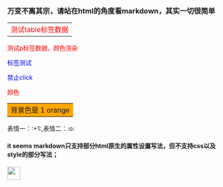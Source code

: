 ### 万变不离其宗，请站在html的角度看markdown，其实一切很简单

<table><tr><td style="color:red">测试table标签数据</td></tr></table>
<p style="color:red">测试p标签数据，颜色渲染</p>

<p style="color:blue;" class="pte">标签测试</p>

<p style="color:blue;" onclick='alert("s")'>禁止click</p>

<font color="red">颜色</font>
<table><tr><td bgcolor=orange> 背景色是 1 orange</td></tr></table>
<link rel="stylesheet" type="text/css" href="theme.css" />
表情一：:+1:,表情二：:o:

#### it seems markdown只支持部分html原生的属性设置写法，但不支持css以及style的部分写法；
<img src="https://timgsa.baidu.com/timg?image&quality=80&size=b9999_10000&sec=1533056743408&di=f6e17a49ae079daea6f0e2e4934d6026&imgtype=0&src=http%3A%2F%2Fimg3.duitang.com%2Fuploads%2Fitem%2F201509%2F14%2F20150914211622_EeJHY.jpeg" width="30px" height="30px"/>
